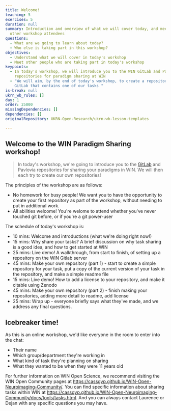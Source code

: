 ```yaml
---
title: Welcome!
teaching: 5
exercises: 5
duration: null
summary: Introduction and overview of what we will cover today, and meet the
  other workshop attendees
questions:
  - What are we going to learn about today?
  - Who else is taking part in this workshop?
objectives:
  - Understand what we will cover in today's workshop
  - Meet other people who are taking part in today's workshop
keypoints:
  - In today's workshop, we will introduce you to the WIN GitLab and Pavlovia
    repositories for paradigm sharing at WIN
  - "We will aim, by the end of today's workshop, to create a repository on WIN
    GitLab that contains one of our tasks "
is-break: null
ukrn_wb_rules: []
day: 1
order: 25000
missingDependencies: []
dependencies: []
originalRepository: UKRN-Open-Research/ukrn-wb-lesson-templates

---
```

## Welcome to the WIN Paradigm Sharing workshop!
> In today's workshop, we're going to introduce you to the <a href="https://git.fmrib.ox.ac.uk/open-science">GitLab</a> and Pavlovia repositories for sharing your paradigms in WIN. We will then each try to create our own repositories!

The principles of the workshop are as follows:
- No homework for busy people! We want you to have the opportunity to create your first repository as part of the workshop, without needing to put in additional work.
- All abilities welcome! You're welome to attend whether you've never touched git before, or if you're a git power-user

The schedule of today's workshop is:
- 10 mins: Welcome and introductions (what we're doing right now!)
- 15 mins: Why share your tasks? A brief discussion on why task sharing is a good idea, and how to get started at WIN
- 25 mins: Live demo! A walkthrough, from start to finish, of setting up a repository on the WIN Gitlab server
- 45 mins: Make your own repository (part 1) - start to create a simple repository for your task, put a copy of the current version of your task in the repository, and make a simple readme file
- 15 mins: Live demo! How to add a license to your repository, and make it citable using Zenodo
- 45 mins: Make your own repository (part 2) - finish making your repositories, adding more detail to readme, add license
- 25 mins: Wrap up - everyone briefly says what they've made, and we address any final questions.

## Icebreaker time!
As this is an online workshop, we'd like everyone in the room to enter into the chat:
- Their name
- Which group/department they're working in
- What kind of task they're planning on sharing
- What they wanted to be when they were 11 years old

For further information on WIN Open Science, we recommend visiting the WIN Open Community pages at <a href="https://cassgvp.github.io/WIN-Open-Neuroimaging-Community/" target="_blank">https://cassgvp.github.io/WIN-Open-Neuroimaging-Community/</a>. You can find specific information about sharing tasks within WIN at <a href="https://cassgvp.github.io/WIN-Open-Neuroimaging-Community/docs/tools/tasks.html" target="_blank">https://cassgvp.github.io/WIN-Open-Neuroimaging-Community/docs/tools/tasks.html</a>. And you can always contact Laurence or Dejan with any specific questions you may have.

